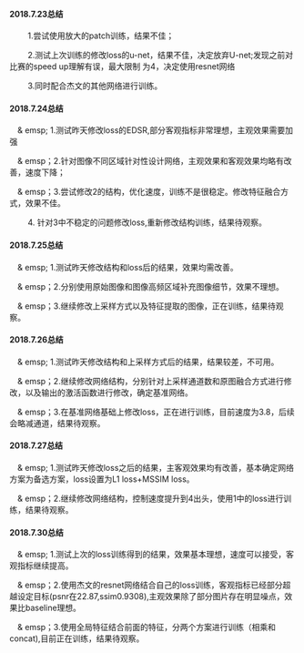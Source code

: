 #### 2018.7.23总结
&emsp;&emsp; 1.尝试使用放大的patch训练，结果不佳；

&emsp;&emsp; 2.测试上次训练的修改loss的u-net，结果不佳，决定放弃U-net;发现之前对比赛的speed up理解有误，最大限制
为4，决定使用resnet网络

&emsp;&emsp; 3.同时配合杰文的其他网络进行训练。

#### 2018.7.24总结
&emsp;& emsp; 1.测试昨天修改loss的EDSR,部分客观指标非常理想，主观效果需要加强

&emsp;& emsp；2.针对图像不同区域针对性设计网络，主观效果和客观效果均略有改善，速度下降；

&emsp;& emsp；3.尝试修改2的结构，优化速度，训练不是很稳定。修改特征融合方式，效果不佳。

&emsp;&emsp; 4. 针对3中不稳定的问题修改loss,重新修改结构训练，结果待观察。

#### 2018.7.25总结
&emsp;& emsp; 1.测试昨天修改结构和loss后的结果，效果均需改善。

&emsp;& emsp；2.分别使用原始图像和图像高频区域补充图像细节，效果不理想。

&emsp;& emsp；3.继续修改上采样方式以及特征提取的图像，正在训练，结果待观察。

#### 2018.7.26总结
&emsp;& emsp; 1.测试昨天修改结构和上采样方式后的结果，结果较差，不可用。

&emsp;& emsp；2.继续修改网络结构，分别针对上采样通道数和原图融合方式进行修改，以及输出的激活函数进行修改，确定基准网络。

&emsp;& emsp；3.在基准网络基础上修改loss，正在进行训练，目前速度为3.8，后续会略减通道，结果待观察。

#### 2018.7.27总结
&emsp;& emsp; 1.测试昨天修改loss之后的结果，主客观效果均有改善，基本确定网络方案为备选方案，loss设置为L1 loss+MSSIM loss。

&emsp;& emsp；2.继续修改网络结构，控制速度提升到4出头，使用1中的loss进行训练，结果待观察。

#### 2018.7.30总结
&emsp;& emsp; 1.测试上次的loss训练得到的结果，效果基本理想，速度可以接受，客观指标继续提高。

&emsp;& emsp；2.使用杰文的resnet网络结合自己的loss训练，客观指标已经部分超越设定目标(psnr在22.87,ssim0.9308),主观效果除了部分图片存在明显噪点，效果比baseline理想。

&emsp;& emsp；3.使用全局特征结合前面的特征，分两个方案进行训练（相乘和concat),目前正在训练，结果待观察。
